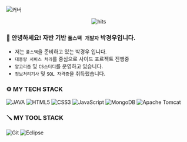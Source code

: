 <!-- HEADER -->

<!--- 인삿말 -->

![커버](https://capsule-render.vercel.app/api?type=waving&height=250&color=gradient&text=코딩으로%20세상을%20바꾸자&animation=fadeIn&fontSize=50&fontAlign=50&fontAlignY=35)

<div align="center">

![hits](https://hits.seeyoufarm.com/api/count/incr/badge.svg?url=https%3A%2F%2Fgithub.com%2FPKW19&edge_flat=false&title=hits)

</div>


<!-- '' 한줄 코드 -->
### 👋 안녕하세요! 자반 기반 `풀스택 개발자` 박경우입니다.

<!-- 위젯 -->
<!-- 1. 커버 -->

<!-- ![커버](https://capsule-render.vercel.app/api?type=waving&height=250&color=gradient&text=코딩으로%20세상을%20바꾸자&animation=fadeIn&fontSize=50&fontAlign=50&fontAlignY=35) -->

* 저는 `풀스택`을 준비하고 있는 박경우 입니다.
* `대용량 서비스 처리`를 중심으로 사이드 포르젝트 진행중
* `알고리즘` 및 `CS스터디`를 운영하고 있습니다.
* `정보처리기사` 및 `SQL 자격증`을 취득했습니다.

<!-- Body -->

<!-- ![로고명](https://img.shields.io/badge/로고명-배경색상코드.svg?&style=for-the-badge&logo=로고명&logoColor=로고색상이름) -->

### ⚙️ MY TECH STACK
![JAVA](https://img.shields.io/badge/java-000000.svg?&style=for-the-badge&logo=로고명&logoColor=로고색상이름)
![HTML5](https://img.shields.io/badge/html5-E34F26.svg?&style=for-the-badge&logo=html5&logoColor=ffffff)
![CSS3](https://img.shields.io/badge/css3-1572B6.svg?&style=for-the-badge&logo=css3&logoColor=ffffff)
![JavaScript](https://img.shields.io/badge/javascript-F7DF1E.svg?&style=for-the-badge&logo=javascript&logoColor=ffffff)
![MongoDB](https://img.shields.io/badge/MongoDB-47A248.svg?&style=for-the-badge&logo=MongoDB&logoColor=FFFFFF)
![Apache Tomcat](https://img.shields.io/badge/ApacheTomcat-F8DC75.svg?&style=for-the-badge&logo=ApacheTomcat&logoColor=000000)


### 🪛 MY TOOL STACK
![Git](https://img.shields.io/badge/Git-F05032.svg?&style=for-the-badge&logo=Git&logoColor=FFFFFF)
![Eclipse](https://img.shields.io/badge/Eclipse-2C2255.svg?&style=for-the-badge&logo=Eclipse&logoColor=FFFFFF)

